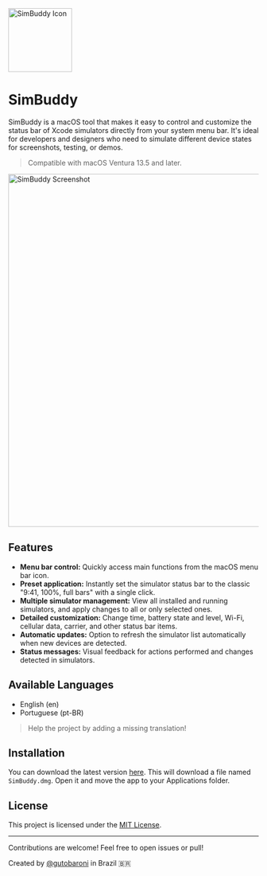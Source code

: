 <img width="128" height="128" alt="SimBuddy Icon" src="https://github.com/user-attachments/assets/aeff3c7b-e888-4028-817f-d61ef5d4e5da" />

# SimBuddy

SimBuddy is a macOS tool that makes it easy to control and customize the status bar of Xcode simulators directly from your system menu bar. It's ideal for developers and designers who need to simulate different device states for screenshots, testing, or demos.

> Compatible with macOS Ventura 13.5 and later.

<img width="1051" height="709" alt="SimBuddy Screenshot" src="https://github.com/user-attachments/assets/16434a33-f3b1-462b-a983-586a9e7185b3" />

## Features

- **Menu bar control:** Quickly access main functions from the macOS menu bar icon.
- **Preset application:** Instantly set the simulator status bar to the classic "9:41, 100%, full bars" with a single click.
- **Multiple simulator management:** View all installed and running simulators, and apply changes to all or only selected ones.
- **Detailed customization:** Change time, battery state and level, Wi-Fi, cellular data, carrier, and other status bar items.
- **Automatic updates:** Option to refresh the simulator list automatically when new devices are detected.
- **Status messages:** Visual feedback for actions performed and changes detected in simulators.

## Available Languages

- English (en)
- Portuguese (pt-BR)

> Help the project by adding a missing translation!

## Installation

You can download the latest version [here](https://github.com/AugustoBSimionato/SimBuddy/releases). This will download a file named `SimBuddy.dmg`. Open it and move the app to your Applications folder.

## License

This project is licensed under the [MIT License](LICENSE).

---

Contributions are welcome! Feel free to open issues or pull!

Created by [@gutobaroni](https://www.threads.com/@gutobaroni) in Brazil 🇧🇷
